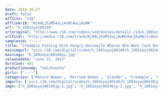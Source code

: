 ```yaml
---
date: 2018-10-27
draft: false
affsite: "r18"
afflinkr18: "NjA4LjEuMS4xLjAuMC4wLjAuMA"
url: "h_1001oyaj00146"
urloriginal: "http://www.r18.com/videos/vod/movies/detail/-/id=h_1001oyaj00146"
urlfinal: "http://media.r18.com/track/NjA4LjEuMS4xLjAuMC4wLjAuMA/videos/vod/movies/detail/-/id=h_1001oyaj00146"
samplevid: "----"
title: "Creampie Fucking Dick-Hungry Housewife Whores Who Want Cock Now! 30 Sluts, 8 Hours."
mainimgurl: "pics.r18.com/digital/video/h_1001oyaj00146/h_1001oyaj00146ps.jpg"
mainimgs: "h_1001oyaj00146ps.jpg"
releasedate: "June 21, 2017"
duration: 481
productioncomp: "Seishunsha"
girls: ['----']
categories: ['Mature Woman', 'Married Woman', 'Slender', 'Creampie', 'Compilation', 'Over 4 Hours']
imgurls: ['pics.r18.com/digital/video/h_1001oyaj00146/h_1001oyaj00146jp-1.jpg', 'pics.r18.com/digital/video/h_1001oyaj00146/h_1001oyaj00146jp-2.jpg', 'pics.r18.com/digital/video/h_1001oyaj00146/h_1001oyaj00146jp-3.jpg', 'pics.r18.com/digital/video/h_1001oyaj00146/h_1001oyaj00146jp-4.jpg', 'pics.r18.com/digital/video/h_1001oyaj00146/h_1001oyaj00146jp-5.jpg', 'pics.r18.com/digital/video/h_1001oyaj00146/h_1001oyaj00146jp-6.jpg', 'pics.r18.com/digital/video/h_1001oyaj00146/h_1001oyaj00146jp-7.jpg', 'pics.r18.com/digital/video/h_1001oyaj00146/h_1001oyaj00146jp-8.jpg', 'pics.r18.com/digital/video/h_1001oyaj00146/h_1001oyaj00146jp-9.jpg', 'pics.r18.com/digital/video/h_1001oyaj00146/h_1001oyaj00146jp-10.jpg', 'pics.r18.com/digital/video/h_1001oyaj00146/h_1001oyaj00146jp-11.jpg', 'pics.r18.com/digital/video/h_1001oyaj00146/h_1001oyaj00146jp-12.jpg', 'pics.r18.com/digital/video/h_1001oyaj00146/h_1001oyaj00146jp-13.jpg', 'pics.r18.com/digital/video/h_1001oyaj00146/h_1001oyaj00146jp-14.jpg', 'pics.r18.com/digital/video/h_1001oyaj00146/h_1001oyaj00146jp-15.jpg', 'pics.r18.com/digital/video/h_1001oyaj00146/h_1001oyaj00146jp-16.jpg', 'pics.r18.com/digital/video/h_1001oyaj00146/h_1001oyaj00146jp-17.jpg', 'pics.r18.com/digital/video/h_1001oyaj00146/h_1001oyaj00146jp-18.jpg', 'pics.r18.com/digital/video/h_1001oyaj00146/h_1001oyaj00146jp-19.jpg', 'pics.r18.com/digital/video/h_1001oyaj00146/h_1001oyaj00146jp-20.jpg']
imgs: ['h_1001oyaj00146jp-1.jpg', 'h_1001oyaj00146jp-2.jpg', 'h_1001oyaj00146jp-3.jpg', 'h_1001oyaj00146jp-4.jpg', 'h_1001oyaj00146jp-5.jpg', 'h_1001oyaj00146jp-6.jpg', 'h_1001oyaj00146jp-7.jpg', 'h_1001oyaj00146jp-8.jpg', 'h_1001oyaj00146jp-9.jpg', 'h_1001oyaj00146jp-10.jpg', 'h_1001oyaj00146jp-11.jpg', 'h_1001oyaj00146jp-12.jpg', 'h_1001oyaj00146jp-13.jpg', 'h_1001oyaj00146jp-14.jpg', 'h_1001oyaj00146jp-15.jpg', 'h_1001oyaj00146jp-16.jpg', 'h_1001oyaj00146jp-17.jpg', 'h_1001oyaj00146jp-18.jpg', 'h_1001oyaj00146jp-19.jpg', 'h_1001oyaj00146jp-20.jpg']
---
```

